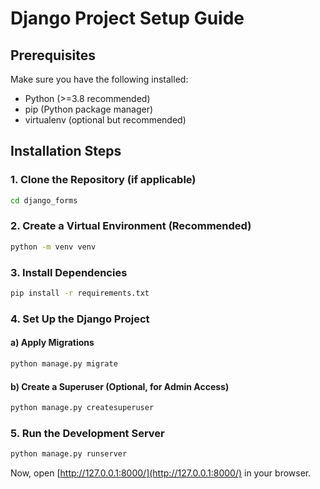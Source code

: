 # Django Project Setup Guide

## Prerequisites
Make sure you have the following installed:
- Python (>=3.8 recommended)
- pip (Python package manager)
- virtualenv (optional but recommended)

## Installation Steps

### 1. Clone the Repository (if applicable)
```sh
cd django_forms
```

### 2. Create a Virtual Environment (Recommended)
```sh
python -m venv venv
```

### 3. Install Dependencies
```sh
pip install -r requirements.txt
```

### 4. Set Up the Django Project
#### a) Apply Migrations
```sh
python manage.py migrate
```

#### b) Create a Superuser (Optional, for Admin Access)
```sh
python manage.py createsuperuser
```

### 5. Run the Development Server
```sh
python manage.py runserver
```

Now, open [http://127.0.0.1:8000/](http://127.0.0.1:8000/) in your browser.
